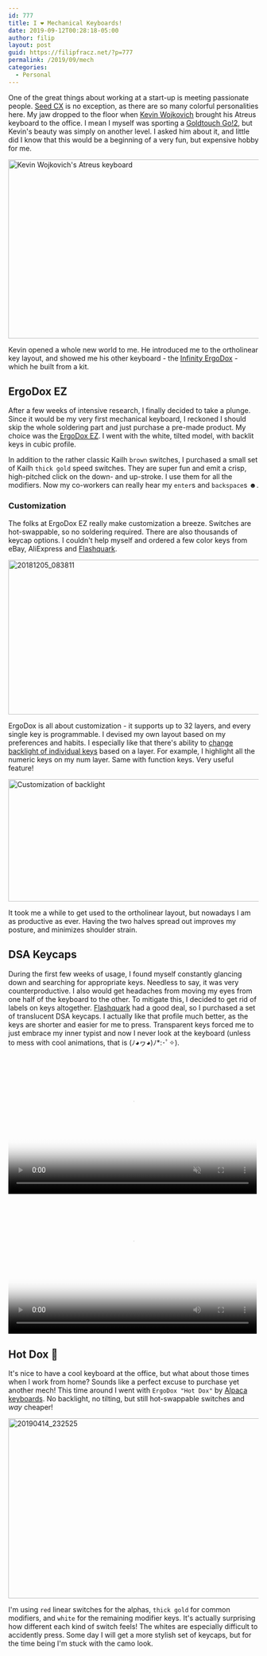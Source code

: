 ```yaml
---
id: 777
title: I ❤ Mechanical Keyboards!
date: 2019-09-12T00:28:18-05:00
author: filip
layout: post
guid: https://filipfracz.net/?p=777
permalink: /2019/09/mech
categories:
  - Personal
---
```

One of the great things about working at a start-up is meeting passionate people. [Seed CX](http://www.seedcx.com) is no exception, as there are so many colorful personalities here. My jaw dropped to the floor when [Kevin Wojkovich](https://www.linkedin.com/in/kwojo314) brought his Atreus keyboard to the office. I mean I myself was sporting a [Goldtouch Go!2](https://shop.goldtouch.com/products/goldtouch-go2-wired-mobile-keyboard-pc-mac), but Kevin's beauty was simply on another level. I asked him about it, and little did I know that this would be a beginning of a very fun, but expensive hobby for me.

<a data-flickr-embed="true"  href="https://www.flickr.com/photos/itsff/43228853275/in/album-72157710695337826/" title="Kevin Wojkovich&#x27;s Atreus keyboard"><img src="https://live.staticflickr.com/65535/43228853275_7745e595d5_z.jpg" width="640" height="360" alt="Kevin Wojkovich&#x27;s Atreus keyboard"></a>

Kevin opened a whole new world to me. He introduced me to the ortholinear key layout, and showed me his other keyboard - the [Infinity ErgoDox](https://input.club/devices/infinity-ergodox/) - which he built from a kit.

## ErgoDox EZ

After a few weeks of intensive research, I finally decided to take a plunge. Since it would be my very first mechanical keyboard, I reckoned I should skip the whole soldering part and just purchase a pre-made product. My choice was the [ErgoDox EZ](https://ergodox-ez.com/). I went with the white, tilted model, with backlit keys in cubic profile.

In addition to the rather classic Kailh `brown` switches, I purchased a small set of Kailh `thick gold` speed switches. They are super fun and emit a crisp, high-pitched click on the down- and up-stroke. I use them for all the modifiers. Now my co-workers can really hear my `enter`s and `backspace`s ☻.

### Customization

The folks at ErgoDox EZ really make customization a breeze. Switches are hot-swappable, so no soldering required. There are also thousands of keycap options. I couldn't help myself and ordered a few color keys from eBay, AliExpress and [Flashquark](http://flashquark.com).

<a data-flickr-embed="true"  href="https://www.flickr.com/photos/itsff/44373009980/in/album-72157710695337826/" title="20181205_083811"><img src="https://live.staticflickr.com/4841/44373009980_76e13bace6_z.jpg" width="640" height="311" alt="20181205_083811"></a>

ErgoDox is all about customization - it supports up to 32 layers, and every single key is programmable. I devised my own layout based on my preferences and habits. I especially like that there's ability to [change backlight of individual keys](https://configure.ergodox-ez.com/ergodox-ez/layouts/wOwld/latest/1) based on a layer. For example, I highlight all the numeric keys on my num layer. Same with function keys. Very useful feature! 

<a data-flickr-embed="true"  href="https://www.flickr.com/photos/itsff/48720453967/in/datetaken/" title="Customization of backlight"><img src="https://live.staticflickr.com/65535/48720453967_ac28793c67_z.jpg" width="640" height="246" alt="Customization of backlight"></a>

It took me a while to get used to the ortholinear layout, but nowadays I am as productive as ever. Having the two halves spread out improves my posture, and minimizes shoulder strain.

## DSA Keycaps

During the first few weeks of usage, I found myself constantly glancing down and searching for appropriate keys. Needless to say, it was very counterproductive. I also would get headaches from moving my eyes from one half of the keyboard to the other. To mitigate this, I decided to get rid of labels on keys altogether.
[Flashquark](https://flashquark.com/) had a good deal, so I purchased a set of translucent DSA keycaps. I actually like that profile much better, as the keys are shorter and easier for me to press. Transparent keys forced me to just embrace my inner typist and now I never look at the keyboard (unless to mess with cool animations, that is (ﾉ◕ヮ◕)ﾉ*:･ﾟ✧). 


<video controls muted width="500" height="281" poster="https://live.staticflickr.com/31337/47983390866_5f14231924.jpg" src="https://www.flickr.com/photos/itsff/47983390866/play/site/5f14231924/">
</video>


<video controls width="500" height="281" poster="https://live.staticflickr.com/31337/48644530408_61926d4b53.jpg" src="https://www.flickr.com/photos/itsff/48644530408/play/site/61926d4b53/">
</video>

## Hot Dox 🌭

It's nice to have a cool keyboard at the office, but what about those times when I work from home? Sounds like a perfect excuse to purchase yet another mech!
This time around I went with `ErgoDox "Hot Dox"` by [Alpaca keyboards](https://www.alpacakeyboards.com/). No backlight, no tilting, but still hot-swappable switches and _way_ cheaper!

<a data-flickr-embed="true"  href="https://www.flickr.com/photos/itsff/46909773174/in/album-72157710695337826/" title="20190414_232525"><img src="https://live.staticflickr.com/65535/46909773174_8c3874e514_z.jpg" width="640" height="362" alt="20190414_232525"></a>

I'm using `red` linear switches for the alphas, `thick gold` for common modifiers, and `white` for the remaining modifier keys. It's actually surprising how different each kind of switch feels! The whites are especially difficult to accidently press.
Some day I will get a more stylish set of keycaps, but for the time being I'm stuck with the camo look.


<script async src="//embedr.flickr.com/assets/client-code.js" charset="utf-8"></script>
